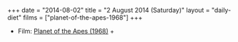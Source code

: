 +++
date = "2014-08-02"
title = "2 August 2014 (Saturday)"
layout = "daily-diet"
films = ["planet-of-the-apes-1968"]
+++

<ul>
<li class="entry films">Film: <a href="/films/planet-of-the-apes-1968">Planet of the Apes (1968)</a> +</li>
</ul>